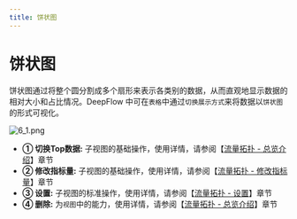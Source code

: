 ```yaml
---
title: 饼状图
---
```


# 饼状图

饼状图通过将整个圆分割成多个扇形来表示各类别的数据，从而直观地显示数据的相对大小和占比情况。DeepFlow 中可在`表格`中通过`切换展示方式`来将数据以`饼状图`的形式可视化。

![6_1.png](https://yunshan-guangzhou.oss-cn-beijing.aliyuncs.com/pub/pic/202309196509754fce717.png)

- **① 切换Top数据:** 子视图的基础操作，使用详情，请参阅【[流量拓扑 - 总览介绍](./02-topology.md)】章节
- **② 修改指标量:** 子视图的基础操作，使用详情，请参阅【[流量拓扑 - 修改指标量](./02-topology.md)】章节
- **③ 设置:** 子视图的标准操作，使用详情，请参阅【[流量拓扑 - 设置](./02-topology.md)】章节
- **④ 删除:** 为`视图`中的能力，使用详情，请参阅【[流量拓扑 - 总览介绍](./02-topology.md)】章节
  